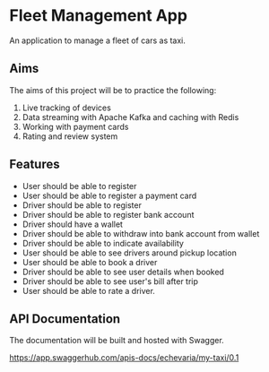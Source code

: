 # Fleet Management App
An application to manage a fleet of cars as taxi. 

## Aims
The aims of this project will be to practice the following:
1. Live tracking of devices
2. Data streaming with Apache Kafka and caching with Redis
3. Working with payment cards
4. Rating and review system

## Features
* User should be able to register
* User should be able to register a payment card
* Driver should be able to register
* Driver should be able to register bank account
* Driver should have a wallet
* Driver should be able to withdraw into bank account from wallet
* Driver should be able to indicate availability
* User should be able to see drivers around pickup location
* User should be able to book a driver
* Driver should be able to see user details when booked
* Driver should be able to see user's bill after trip
* User should be able to rate a driver.

## API Documentation
The documentation will be built and hosted with Swagger.

https://app.swaggerhub.com/apis-docs/echevaria/my-taxi/0.1
